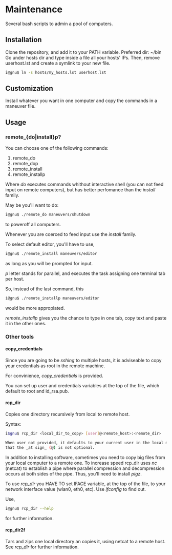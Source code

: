 # Maintenance

Several bash scripts to admin a pool of computers.

## Installation

Clone the repository, and add it to your PATH variable. Preferred dir: ~/bin
Go under hosts dir and type inside a file all your hosts' IPs.
Then, remove userhost.lst and create a symlink to your new file.

```bash
i@gnu$ ln -s hosts/my_hosts.lst userhost.lst
```

## Customization

Install whatever you want in one computer and copy the commands in a maneuver file.

## Usage

### remote_{do|install}p?

You can choose one of the following commands:

1. remote_do
1. remote_dop
1. remote_install
1. remote_installp

Where _do_ executes commands whithout interactive shell (you can not feed input on remote computers), but 
has better perfomance than the _install_ family.

May be you'll want to do:

```bash
i@gnu$ ./remote_do maneuvers/shutdown
```

to poweroff all computers.

Whenever you are coerced to feed input use the _install_ family.

To select default editor, you'll have to use,
```bash
i@gnu$ ./remote_install maneuvers/editor
```
as long as you will be prompted for input.

_p_ letter stands for parallel, and executes the task assigning one terminal tab per host.

So, instead of the last command, this

```bash
i@gnu$ ./remote_installp maneuvers/editor
```
would be more appropiated. 

_remote_installp_ gives you the chance to type in one tab, copy text and paste it in the other ones.

### Other tools

#### copy_credentials

Since you are going to be _sshing_ to multiple hosts, it is adviseable to copy your credentials as root 
in the remote machine.

For convinience, _copy_credentials_ is provided.

You can set up user and credentials variables at the top of the file, which default to root and id_rsa.pub.

#### rcp_dir

Copies one directory recursively from local to remote host.

Syntax:

```bash
i$gnu$ rcp_dir <local_dir_to_copy> [user]@<remote_host>:<remote_dir>

When user not provided, it defaults to your current user in the local machine. Please, notice
that the _at sign_ (@) is not optional.
```

In addition to installing software, sometimes you need to copy big files from your local computer to a remote one.  To increase speed rcp_dir uses _nc_ (netcat) to establish a pipe where parallel compression and decompression 
occurs at both sides of the pipe. Thus, you'll need to install _pigz_.

To use _rcp_dir_ you HAVE TO set IFACE variable, at the top of the file,  to your network interface value (wlan0, eth0, etc). Use _ifconfig_ to 
find out.

Use, 
```bash
i@gnu$ rcp_dir --help
```
for further information.

#### rcp_dir2f

Tars and zips one local directory an copies it, using netcat to a remote host. See _rcp_dir_ for further information.
